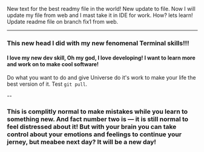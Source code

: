 New text for the best readmy file in the world!
New update to file.
Now I will update my file from web and I mast take it in IDE for work. How? lets learn!
<br>
Update readme file on branch fix1 from web.

---

### This new head I did with my new fenomenal Terminal skills!!!
#### I love my new dev skill, Oh my god, I love developing! I want to learn more and work on to make cool software!

Do what you want to do and give Universe do it's work to make your life the best version of it.
Test `git pull`.

--

### This is complitly normal to make mistakes while you learn to something new. And fact number two is — it is still normal to feel distressed about it! But with your brain you can take control about your emotions and feelings to continue your jerney, but meabee next day? It will be a new day!   